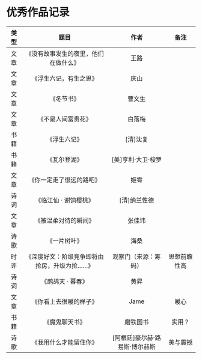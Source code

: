 # 优秀作品记录

| 类型 |                     题目                     |              作者              |     备注     |
| :--: | :------------------------------------------: | :----------------------------: | :----------: |
| 文章 |     《没有故事发生的夜里，他们在做什么》     |              王路              |              |
| 文章 |            《浮生六记，有生之思》            |              庆山              |              |
| 文章 |                  《冬节书》                  |             曹文生             |              |
| 文章 |              《不是人间富贵花》              |             白落梅             |              |
| 书籍 |                 《浮生六记》                 |            [清]沈复            |              |
| 书籍 |                 《瓦尔登湖》                 |       [美]亨利·大卫·梭罗       |              |
| 文章 |           《你一定走了很远的路吧》           |              姬霄              |              |
| 诗词 |            《临江仙 · 谢饷樱桃》             |          [清]纳兰性德          |              |
| 文章 |             《被温柔对待的瞬间》             |             张佳玮             |              |
| 诗歌 |                 《一片树叶》                 |              海桑              |              |
| 时评 | 《深度好文：阶级竞争即将由抢房，升级为抢……》 |      观察门（来源：筹码）      | 思想前瞻性高 |
| 诗词 |              《鹧鸪天 · 暮春》               |              黄昇              |              |
| 文章 |            《你看上去很暖的样子》            |              Jame              |     暖心     |
| 书籍 |                《魔鬼聊天书》                |            磨铁图书            |    实用？    |
| 诗歌 |            《我用什么才能留住你》            | [阿根廷]豪尔赫·路易斯·博尔赫斯 |   美与震撼   |

